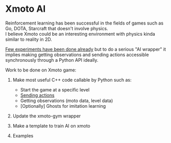 
# Xmoto AI

Reinforcement learning has been successful in the fields of games such as Go, DOTA, Starcraft that doesn't involve physics.  
I believe Xmoto could be an interesting environment with physics kinda similar to reality in 2D.

[Few experiments have been done already](https://github.com/louis030195/xmoto-gym) but to do a serious "AI wrapper" it implies making getting observations and sending actions accessible synchronously through a Python API ideally.

Work to be done on Xmoto game:

1. Make most useful C++ code callable by Python such as:
	- Start the game at a specific level
	- [Sending actions](https://github.com/xmoto/xmoto/blob/master/src/states/StatePlaying.cpp)
	- Getting observations (moto data, level data)
	- [Optionally] Ghosts for imitation learning

2. Update the xmoto-gym wrapper
3. Make a template to train AI on xmoto
4. Examples
